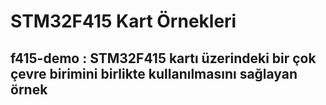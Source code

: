 # STM32F415 Kart Örnekleri

## f415-demo : STM32F415 kartı üzerindeki bir çok çevre birimini birlikte kullanılmasını sağlayan örnek
